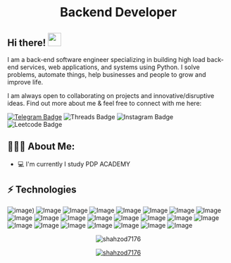 <h1 align="center">Backend Developer</h1>

## Hi there! <img src="https://raw.githubusercontent.com/aemmadi/aemmadi/master/wave.gif" width="30px">

I am a back-end software engineer specializing in building high load back-end services, web applications, and systems using Python. I solve problems, automate things, help businesses and people to grow and improve life. </br>

I am always open to collaborating on projects and innovative/disruptive ideas. Find out more about me & feel free to connect with me here:

[![Telegram Badge](https://img.shields.io/badge/@Shdhz1-2CA5E0?style=flat-square&logo=telegram&logoColor=white&link=https://t.me/Shdhz1)](https://t.me/Shdhz1) 
![Threads Badge](https://img.shields.io/badge/shahzod.__o1-000000?style=for-the-badge&logo=Threads&logoColor=white)
![Instagram Badge](https://img.shields.io/badge/shahzod__o1-E4405F?style=for-the-badge&logo=instagram&logoColor=white)
![Leetcode Badge](https://img.shields.io/badge/-shahzod_5l-FFA116?style=for-the-badge&logo=LeetCode&logoColor=black)

<h2 align="left">👨🏻‍💻 About Me:</h2>

- :computer: I'm currently I study PDP ACADEMY


## ⚡ Technologies

![image](https://img.shields.io/badge/Python-FFD43B?style=for-the-badge&logo=python&logoColor=blue))
![Image](https://img.shields.io/badge/php-777BB4?style=for-the-badge&logo=php&logoColor=white)
![Image](https://img.shields.io/badge/MySQL-005C84?style=for-the-badge&logo=mysql&logoColor=white)
![Image](https://img.shields.io/badge/PostgreSQL-316192?style=for-the-badge&logo=postgresql&logoColor=white)
![Image](https://img.shields.io/badge/redis-%23DD0031.svg?&style=for-the-badge&logo=redis&logoColor=white)
![Image](https://img.shields.io/badge/JavaScript-323330?style=for-the-badge&logo=javascript&logoColor=F7DF1E)
![Image](https://img.shields.io/badge/Vue.js-35495E?style=for-the-badge&logo=vuedotjs&logoColor=4FC08D)
![Image](https://img.shields.io/badge/nuxt.js-00C58E?style=for-the-badge&logo=nuxtdotjs&logoColor=white)
![Image](https://img.shields.io/badge/jQuery-0769AD?style=for-the-badge&logo=jquery&logoColor=white)
![Image](https://img.shields.io/badge/AlpineJS-8BC0D0?style=for-the-badge&logo=alpine.js&logoColor=black)
![Image](https://img.shields.io/badge/Tailwind_CSS-38B2AC?style=for-the-badge&logo=tailwind-css&logoColor=white)
![Image](https://img.shields.io/badge/-GraphQL-E10098?style=for-the-badge&logo=graphql)
![Image](https://img.shields.io/badge/-Apollo%20GraphQL-311C87?style=for-the-badge&logo=apollo-graphql)
![Image](https://img.shields.io/badge/Docker-2CA5E0?style=for-the-badge&logo=docker&logoColor=white)
![Image](https://img.shields.io/badge/Nginx-009639?style=for-the-badge&logo=nginx&logoColor=white)
![Image](https://img.shields.io/badge/Apache-D22128?style=for-the-badge&logo=Apache&logoColor=white)
![Image](https://img.shields.io/badge/Linux-FCC624?style=for-the-badge&logo=linux&logoColor=black)
![Image](https://img.shields.io/badge/Git-F05032?style=for-the-badge&logo=git&logoColor=white)
![Image](https://img.shields.io/badge/-HTML5-E34F26?style=for-the-badge&logo=html5&logoColor=white)
![Image](https://img.shields.io/badge/-CSS3-1572B6?style=for-the-badge&logo=css3)
![Image](https://img.shields.io/badge/-Bootstrap-563D7C?style=for-the-badge&logo=bootstrap)
![Image](https://img.shields.io/badge/Git-F05032?style=for-the-badge&logo=git&logoColor=white)
![Image](https://img.shields.io/badge/Figma-F24E1E?style=for-the-badge&logo=figma&logoColor=white)

<p align="center"> <img src="https://github-readme-stats.vercel.app/api?username=shahzod7176&show_icons=true&theme=gotham" alt="shahzod7176" />

<p align="center"> <a href="https://github.com/ryo-ma/github-profile-trophy"><img src="https://github-profile-trophy.vercel.app/?username=shahzod7176&theme=onestar&row=1&margin-w=15&margin-h=15&no-bg=true" alt="shahzod7176" /></a> </p>
